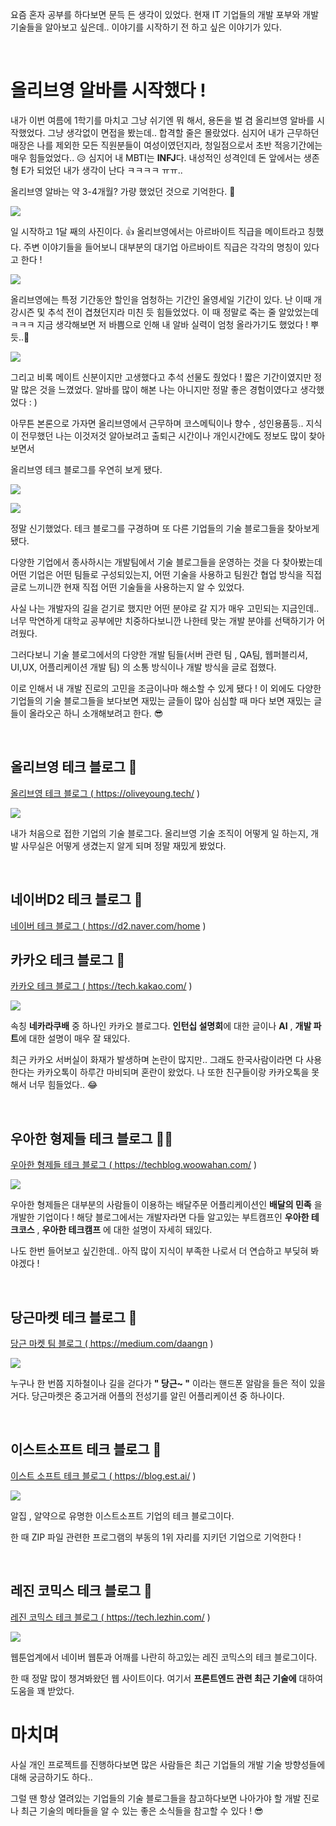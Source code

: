 요즘 혼자 공부를 하다보면 문득 든 생각이 있었다.
현재 IT 기업들의 개발 포부와 개발 기술들을 알아보고 싶은데.. 이야기를 시작하기 전 하고 싶은 이야기가 있다.

<br>

# 올리브영 알바를 시작했다 !

내가 이번 여름에 1학기를 마치고 그냥 쉬기엔 뭐 해서, 
용돈을 벌 겸 올리브영 알바를 시작했었다. 그냥 생각없이 면접을 봤는데.. 합격할 줄은 몰랐었다.
심지어 내가 근무하던 매장은 나를 제외한 모든 직원분들이 여성이였던지라, 청일점으로서
초반 적응기간에는 매우 힘들었었다.. 😥 심지어 내 MBTI는 **INFJ**다. 내성적인 성격인데
돈 앞에서는 생존형 E가 되었던 내가 생각이 난다 ㅋㅋㅋㅋ ㅠㅠ..

올리브영 알바는 약 3-4개월? 가량 했었던 것으로 기억한다. 🙂

![](https://velog.velcdn.com/images/jaepal/post/5a51055e-fe80-49b1-b956-4b46377e8933/image.jpg)

일 시작하고 1달 째의 사진이다. 👍
올리브영에서는 아르바이트 직급을 메이트라고 칭했다.
주변 이야기들을 들어보니 대부분의 대기업 아르바이트 직급은 각각의 명칭이 있다고 한다 !

![](https://velog.velcdn.com/images/jaepal/post/225779af-a4b3-4a15-97f8-f0554beab97d/image.jpg)

올리브영에는 특정 기간동안 할인을 엄청하는 기간인 올영세일 기간이 있다.
난 이때 개강시즌 및 추석 전이 겹쳤던지라 미친 듯 힘들었었다. 
이 때 정말로 죽는 줄 알았었는데 ㅋㅋㅋ
지금 생각해보면 저 바쁨으로 인해 내 알바 실력이 엄청 올라가기도 했었다 ! 뿌듯..🤭

![](https://velog.velcdn.com/images/jaepal/post/8d810dd2-ba0b-4043-a1fe-e46d1b12c21e/image.jpg)

그리고 비록 메이트 신분이지만 고생했다고 추석 선물도 줬었다 !
짧은 기간이였지만 정말 많은 것을 느꼈었다. 알바를 많이 해본 나는 아니지만 
정말 좋은 경험이였다고 생각했었다 : )

아무튼 본론으로 가자면 올리브영에서 근무하며 코스메틱이나 향수 , 성인용품등.. 지식이 전무했던 나는 이것저것 알아보려고 출퇴근 시간이나 개인시간에도 정보도 많이 찾아보면서

올리브영 테크 블로그를 우연히 보게 됐다.

![](https://velog.velcdn.com/images/jaepal/post/4b930b95-1f45-484e-9fd9-73b5957c9e73/image.png)

![](https://velog.velcdn.com/images/jaepal/post/92cd3e89-2e14-4158-aea2-d448d520c2f6/image.png)


정말 신기했었다. 
테크 블로그를 구경하며 또 다른 기업들의 기술 블로그들을 찾아보게 됐다.

다양한 기업에서 종사하시는 개발팀에서 기술 블로그들을 운영하는 것을 다 찾아봤는데
어떤 기업은 어떤 팀들로 구성되있는지, 어떤 기술을 사용하고 팀원간 협업 방식을 직접 글로
느끼니깐 현재 직접 어떤 기술들을 사용하는지 알 수 있었다.

사실 나는 개발자의 길을 걷기로 했지만 어떤 분야로 갈 지가 매우 고민되는 지금인데..
너무 막연하게 대학교 공부에만 치중하다보니깐 나한테 맞는 개발 분야를 선택하기가 어려웠다.

그러다보니 기술 블로그에서의 다양한 개발 팀들(서버 관련 팀 , QA팀, 웹퍼블리셔, UI,UX, 어플리케이션 개발 팀) 의 소통 방식이나 개발 방식을 글로 접했다. 

이로 인해서 내 개발 진로의 고민을 조금이나마 해소할 수 있게 됐다 !
이 외에도 다양한 기업들의 기술 블로그들을 보다보면 재밌는 글들이 많아 심심할 때 마다 보면
재밌는 글들이 올라오곤 하니 소개해보려고 한다. 😎


<br>

## 올리브영 테크 블로그 🥗

<a href="https://oliveyoung.tech/"> 올리브영 테크 블로그 ( https://oliveyoung.tech/ ) </a>

![](https://velog.velcdn.com/images/jaepal/post/0a94a6f5-eaf6-496c-a5a8-25d17e98c77a/image.png)


내가 처음으로 접한 기업의 기술 블로그다.
올리브영 기술 조직이 어떻게 일 하는지, 개발 사무실은 어떻게 생겼는지 알게 되며
정말 재밌게 봤었다.

<br>

## 네이버D2 테크 블로그 📗

<a href="https://d2.naver.com/home">네이버 테크 블로그 ( https://d2.naver.com/home )</a>



## 카카오 테크 블로그 🍫

<a href="https://tech.kakao.com/">카카오 테크 블로그 ( https://tech.kakao.com/ )</a>

![](https://velog.velcdn.com/images/jaepal/post/b44f9d4b-de93-4364-9257-b9689428d290/image.png)


속칭 **네카라쿠배** 중 하나인 카카오 블로그다.
**인턴십 설명회**에 대한 글이나 **AI** , **개발 파트**에 대한 설명이 매우 잘 돼있다.

최근 카카오 서버실이 화재가 발생하며 논란이 많지만.. 그래도 한국사람이라면 다 사용한다는
카카오톡이 하루간 마비되며 혼란이 왔었다. 
나 또한 친구들이랑 카카오톡을 못해서 너무 힘들었다.. 😂


<br>

## 우아한 형제들 테크 블로그 🚴‍♀️

<a href="https://techblog.woowahan.com/">우아한 형제들 테크 블로그 ( https://techblog.woowahan.com/ )</a>

![](https://velog.velcdn.com/images/jaepal/post/41bbac33-4ada-493a-af17-7b29f160c304/image.png)


우아한 형제들은 대부분의 사람들이 이용하는 배달주문 어플리케이션인 **배달의 민족**
을 개발한 기업이다 ! 해당 블로그에서는 개발자라면 다들 알고있는 부트캠프인
**우아한 테크코스** , **우아한 테크캠프** 에 대한 설명이 자세히 돼있다.

나도 한번 들어보고 싶긴한데.. 아직 많이 지식이 부족한 나로서 더 연습하고 부딪혀 봐야겠다 !

<br>

## 당근마켓 테크 블로그 🥕

<a href="https://medium.com/daangn"> 당근 마켓 팀 블로그 ( https://medium.com/daangn ) </a>

![](https://velog.velcdn.com/images/jaepal/post/1c485168-740a-43b8-8e2b-d505002850db/image.png)

누구나 한 번쯤 지하철이나 길을 걷다가 **" 당근~ "** 이라는 핸드폰 알람을 들은 적이 있을 거다. 당근마켓은 중고거래 어플의 전성기를 알린 어플리케이션 중 하나이다.

<br>

## 이스트소프트 테크 블로그 🥚

<a href="https://blog.est.ai/"> 이스트 소프트 테크 블로그 ( https://blog.est.ai/ )</a>

![](https://velog.velcdn.com/images/jaepal/post/cd5bb63b-94f5-400f-968f-4a8314b7076d/image.png)


알집 , 알약으로 유명한 이스트소프트 기업의 테크 블로그이다.

한 때 ZIP 파일 관련한 프로그램의 부동의 1위 자리를 지키던 기업으로 기억한다 !

<br>

## 레진 코믹스 테크 블로그 🐶

<a href="https://tech.lezhin.com/">레진 코믹스 테크 블로그 ( https://tech.lezhin.com/ )</a>

![](https://velog.velcdn.com/images/jaepal/post/4fb125ba-1a0c-4f38-a457-b034b47dfa62/image.png)


웹툰업계에서 네이버 웹툰과 어깨를 나란히 하고있는 레진 코믹스의 테크 블로그이다.

한 때 정말 많이 챙겨봐왔던 웹 사이트이다. 여기서 **프론트엔드 관련 최근 기술에** 대하여 도움을 꽤 받았다.



# 마치며

사실 개인 프로젝트를 진행하다보면 많은 사람들은 최근 기업들의 개발 기술 방향성들에 대해 궁금하기도 하다..

그럴 땐 항상 열려있는 기업들의 기술 블로그들을 참고하다보면 나아가야 할 개발 진로나 최근 기술의 메타들을 알 수 있는 좋은 소식들을 참고할 수 있다 ! 😎

